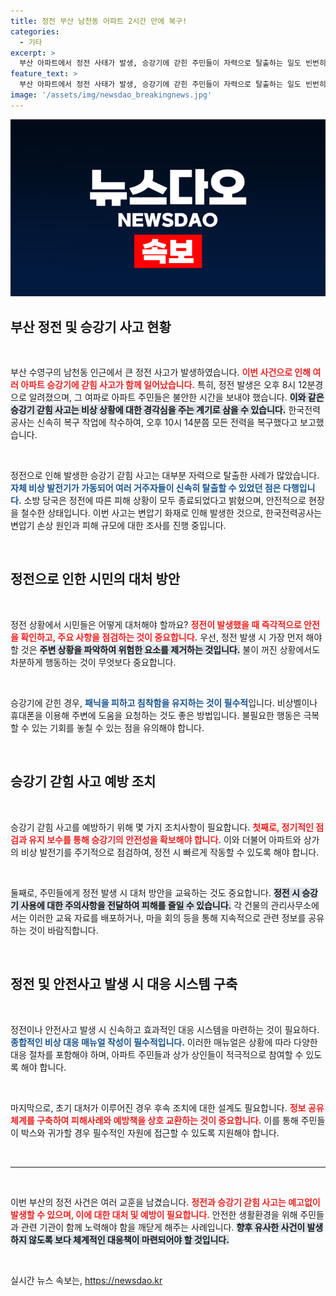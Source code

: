 ```yaml
---
title: 정전 부산 남천동 아파트 2시간 만에 복구!
categories:
  - 기타
excerpt: >
  부산 아파트에서 정전 사태가 발생, 승강기에 갇힌 주민들이 자력으로 탈출하는 일도 빈번히 발생했습니다. 한국전력의 신속한 복구 작업으로 두 시간 만에 전력이 복구되었고, 원인 조사가 진행 중입니다. 클릭하여 사건의 전모를 확인하세요!
feature_text: >
  부산 아파트에서 정전 사태가 발생, 승강기에 갇힌 주민들이 자력으로 탈출하는 일도 빈번히 발생했습니다. 한국전력의 신속한 복구 작업으로 두 시간 만에 전력이 복구되었고, 원인 조사가 진행 중입니다. 클릭하여 사건의 전모를 확인하세요!
image: '/assets/img/newsdao_breakingnews.jpg'
---
```


<p><img src="/assets/img/newsdao_breakingnews.jpg" alt="ontimetimes 속보" /></p>

<h2 data-ke-size="size26">부산 정전 및 승강기 사고 현황</h2>

<p data-ke-size="size16">&nbsp;</p>

<p>부산 수영구의 남천동 인근에서 큰 정전 사고가 발생하였습니다. <b><span style="color: #ee2323;">이번 사건으로 인해 여러 아파트 승강기에 갇힘 사고가 함께 일어났습니다.</span></b> 특히, 정전 발생은 오후 8시 12분경으로 알려졌으며, 그 여파로 아파트 주민들은 불안한 시간을 보내야 했습니다. <b><span style="background-color: #21538527;">이와 같은 승강기 갇힘 사고는 비상 상황에 대한 경각심을 주는 계기로 삼을 수 있습니다.</span></b> 한국전력공사는 신속히 복구 작업에 착수하여, 오후 10시 14분쯤 모든 전력을 복구했다고 보고했습니다. </p>

<p data-ke-size="size16">&nbsp;</p>

<p>정전으로 인해 발생한 승강기 갇힘 사고는 대부분 자력으로 탈출한 사례가 많았습니다. <b><span style="color: #1a5490;">자체 비상 발전기가 가동되어 여러 거주자들이 신속히 탈출할 수 있었던 점은 다행입니다.</span></b> 소방 당국은 정전에 따른 피해 상황이 모두 종료되었다고 밝혔으며, 안전적으로 현장을 철수한 상태입니다. 이번 사고는 변압기 화재로 인해 발생한 것으로, 한국전력공사는 변압기 손상 원인과 피해 규모에 대한 조사를 진행 중입니다.</p>

<p data-ke-size="size16">&nbsp;</p>

<h2 data-ke-size="size26">정전으로 인한 시민의 대처 방안</h2>

<p data-ke-size="size16">&nbsp;</p>

<p>정전 상황에서 시민들은 어떻게 대처해야 할까요? <b><span style="color: #ee2323;">정전이 발생했을 때 즉각적으로 안전을 확인하고, 주요 사항을 점검하는 것이 중요합니다.</span></b> 우선, 정전 발생 시 가장 먼저 해야 할 것은 <b><span style="background-color: #21538527;">주변 상황을 파악하여 위험한 요소를 제거하는 것입니다.</span></b> 불이 꺼진 상황에서도 차분하게 행동하는 것이 무엇보다 중요합니다.</p>

<p data-ke-size="size16">&nbsp;</p>

<p>승강기에 갇힌 경우, <b><span style="color: #1a5490;">패닉을 피하고 침착함을 유지하는 것이 필수적</span></b>입니다. 비상벨이나 휴대폰을 이용해 주변에 도움을 요청하는 것도 좋은 방법입니다. 불필요한 행동은 극복할 수 있는 기회를 놓칠 수 있는 점을 유의해야 합니다.</p>

<p data-ke-size="size16">&nbsp;</p>

<h2 data-ke-size="size26">승강기 갇힘 사고 예방 조치</h2>

<p data-ke-size="size16">&nbsp;</p>

<p>승강기 갇힘 사고를 예방하기 위해 몇 가지 조치사항이 필요합니다. <b><span style="color: #ee2323;">첫째로, 정기적인 점검과 유지 보수를 통해 승강기의 안전성을 확보해야 합니다.</span></b> 이와 더불어 아파트와 상가의 비상 발전기를 주기적으로 점검하여, 정전 시 빠르게 작동할 수 있도록 해야 합니다. </p>

<p data-ke-size="size16">&nbsp;</p>

<p>둘째로, 주민들에게 정전 발생 시 대처 방안을 교육하는 것도 중요합니다. <b><span style="background-color: #21538527;">정전 시 승강기 사용에 대한 주의사항을 전달하여 피해를 줄일 수 있습니다.</span></b> 각 건물의 관리사무소에서는 이러한 교육 자료를 배포하거나, 마을 회의 등을 통해 지속적으로 관련 정보를 공유하는 것이 바람직합니다.</p>

<p data-ke-size="size16">&nbsp;</p>

<h2 data-ke-size="size26">정전 및 안전사고 발생 시 대응 시스템 구축</h2>

<p data-ke-size="size16">&nbsp;</p>

<p>정전이나 안전사고 발생 시 신속하고 효과적인 대응 시스템을 마련하는 것이 필요하다. <b><span style="color: #1a5490;">종합적인 비상 대응 매뉴얼 작성이 필수적입니다.</span></b> 이러한 매뉴얼은 상황에 따라 다양한 대응 절차를 포함해야 하며, 아파트 주민들과 상가 상인들이 적극적으로 참여할 수 있도록 해야 합니다.</p>

<p data-ke-size="size16">&nbsp;</p>

<p>마지막으로, 초기 대처가 이루어진 경우 후속 조치에 대한 설계도 필요합니다. <b><span style="color: #ee2323;">정보 공유 체계를 구축하여 피해사례와 예방책을 상호 교환하는 것이 중요합니다.</span></b> 이를 통해 주민들이 박스와 귀가할 경우 필수적인 자원에 접근할 수 있도록 지원해야 합니다. </p>

<p data-ke-size="size16">&nbsp;</p>

<hr />

<p data-ke-size="size16">&nbsp;</p>

<p>이번 부산의 정전 사건은 여러 교훈을 남겼습니다. <b><span style="color: #ee2323;">정전과 승강기 갇힘 사고는 예고없이 발생할 수 있으며, 이에 대한 대처 및 예방이 필요합니다.</span></b> 안전한 생활환경을 위해 주민들과 관련 기관이 함께 노력해야 함을 깨닫게 해주는 사례입니다. <b><span style="background-color: #21538527;">향후 유사한 사건이 발생하지 않도록 보다 체계적인 대응책이 마련되어야 할 것입니다.</span></b> </p>

<p data-ke-size="size16">&nbsp;</p>
실시간 뉴스 속보는, <a href="https://newsdao.kr" rel="dofollow">https://newsdao.kr</a>


